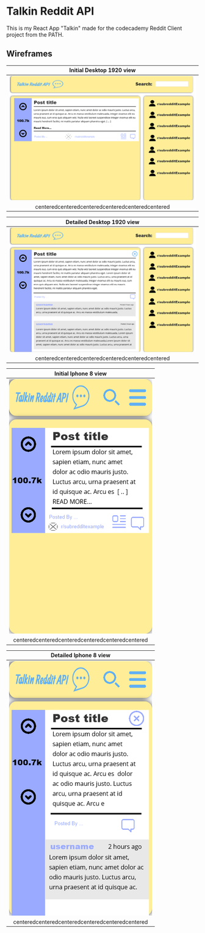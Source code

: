 # Talkin Reddit API
This is my React App "Talkin" made for the codecademy Reddit Client project from the PATH.

## Wireframes

| Initial Desktop 1920 view | 
|:--------:| 
| ![initial desktop](./READMEwireframe/initialDesktop.png) | 
| centeredcenteredcenteredcenteredcenteredcentered |

| Detailed Desktop 1920 view | 
|:--------:| 
| ![detailed desktop](./READMEwireframe/detailedDesktop.png) | 
| centeredcenteredcenteredcenteredcenteredcentered |

| Initial Iphone 8 view |                                         
|:--------:| 
| ![initial Iphone 8](./READMEwireframe/Initialiphone8.png) | 
| centeredcenteredcenteredcenteredcenteredcentered |

| Detailed Iphone 8 view | 
|:--------:| 
| ![detailed Iphone 8](./READMEwireframe/detailediphone8.png) | 
| centeredcenteredcenteredcenteredcenteredcentered |